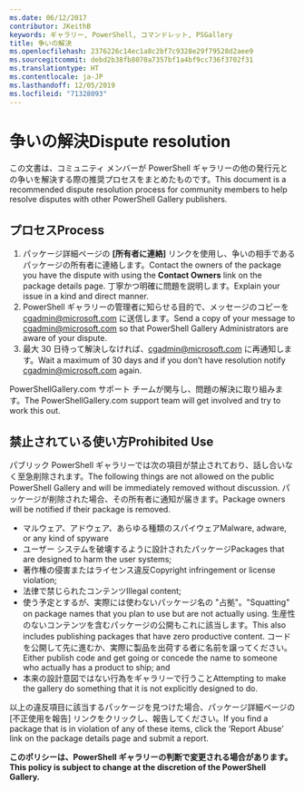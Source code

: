 ```yaml
---
ms.date: 06/12/2017
contributor: JKeithB
keywords: ギャラリー, PowerShell, コマンドレット, PSGallery
title: 争いの解決
ms.openlocfilehash: 2376226c14ec1a8c2bf7c9328e29f79528d2aee9
ms.sourcegitcommit: debd2b38fb8070a7357bf1a4bf9cc736f3702f31
ms.translationtype: HT
ms.contentlocale: ja-JP
ms.lasthandoff: 12/05/2019
ms.locfileid: "71328093"
---
```

# <a name="dispute-resolution"></a><span data-ttu-id="64459-103">争いの解決</span><span class="sxs-lookup"><span data-stu-id="64459-103">Dispute resolution</span></span>

<span data-ttu-id="64459-104">この文書は、コミュニティ メンバーが PowerShell ギャラリーの他の発行元との争いを解決する際の推奨プロセスをまとめたものです。</span><span class="sxs-lookup"><span data-stu-id="64459-104">This document is a recommended dispute resolution process for community members to help resolve disputes with other PowerShell Gallery publishers.</span></span>

## <a name="process"></a><span data-ttu-id="64459-105">プロセス</span><span class="sxs-lookup"><span data-stu-id="64459-105">Process</span></span>

1. <span data-ttu-id="64459-106">パッケージ詳細ページの **[所有者に連絡]** リンクを使用し、争いの相手であるパッケージの所有者に連絡します。</span><span class="sxs-lookup"><span data-stu-id="64459-106">Contact the owners of the package you have the dispute with using the **Contact Owners** link on the package details page.</span></span>
   <span data-ttu-id="64459-107">丁寧かつ明確に問題を説明します。</span><span class="sxs-lookup"><span data-stu-id="64459-107">Explain your issue in a kind and direct manner.</span></span>
2. <span data-ttu-id="64459-108">PowerShell ギャラリーの管理者に知らせる目的で、メッセージのコピーを [cgadmin@microsoft.com](mailto:cgadmin@microsoft.com) に送信します。</span><span class="sxs-lookup"><span data-stu-id="64459-108">Send a copy of your message to [cgadmin@microsoft.com](mailto:cgadmin@microsoft.com) so that PowerShell Gallery Administrators are aware of your dispute.</span></span>
3. <span data-ttu-id="64459-109">最大 30 日待って解決しなければ、[cgadmin@microsoft.com](mailto:cgadmin@microsoft.com) に再通知します。</span><span class="sxs-lookup"><span data-stu-id="64459-109">Wait a maximum of 30 days and if you don’t have resolution notify [cgadmin@microsoft.com](mailto:cgadmin@microsoft.com) again.</span></span>

<span data-ttu-id="64459-110">PowerShellGallery.com サポート チームが関与し、問題の解決に取り組みます。</span><span class="sxs-lookup"><span data-stu-id="64459-110">The PowerShellGallery.com support team will get involved and try to work this out.</span></span>

## <a name="prohibited-use"></a><span data-ttu-id="64459-111">禁止されている使い方</span><span class="sxs-lookup"><span data-stu-id="64459-111">Prohibited Use</span></span>

<span data-ttu-id="64459-112">パブリック PowerShell ギャラリーでは次の項目が禁止されており、話し合いなく至急削除されます。</span><span class="sxs-lookup"><span data-stu-id="64459-112">The following things are not allowed on the public PowerShell Gallery and will be immediately removed without discussion.</span></span>  <span data-ttu-id="64459-113">パッケージが削除された場合、その所有者に通知が届きます。</span><span class="sxs-lookup"><span data-stu-id="64459-113">Package owners will be notified if their package is removed.</span></span>

- <span data-ttu-id="64459-114">マルウェア、アドウェア、あらゆる種類のスパイウェア</span><span class="sxs-lookup"><span data-stu-id="64459-114">Malware, adware, or any kind of spyware</span></span>
- <span data-ttu-id="64459-115">ユーザー システムを破壊するように設計されたパッケージ</span><span class="sxs-lookup"><span data-stu-id="64459-115">Packages that are designed to harm the user systems;</span></span>
- <span data-ttu-id="64459-116">著作権の侵害またはライセンス違反</span><span class="sxs-lookup"><span data-stu-id="64459-116">Copyright infringement or license violation;</span></span>
- <span data-ttu-id="64459-117">法律で禁じられたコンテンツ</span><span class="sxs-lookup"><span data-stu-id="64459-117">Illegal content;</span></span>
- <span data-ttu-id="64459-118">使う予定とするが、実際には使わないパッケージ名の "占拠"。</span><span class="sxs-lookup"><span data-stu-id="64459-118">"Squatting" on package names that you plan to use but are not actually using.</span></span> <span data-ttu-id="64459-119">生産性のないコンテンツを含むパッケージの公開もこれに該当します。</span><span class="sxs-lookup"><span data-stu-id="64459-119">This also includes publishing packages that have zero productive content.</span></span>
  <span data-ttu-id="64459-120">コードを公開して先に進むか、実際に製品を出荷する者に名前を譲ってください。</span><span class="sxs-lookup"><span data-stu-id="64459-120">Either publish code and get going or concede the name to someone who actually has a product to ship; and</span></span>
- <span data-ttu-id="64459-121">本来の設計意図ではない行為をギャラリーで行うこと</span><span class="sxs-lookup"><span data-stu-id="64459-121">Attempting to make the gallery do something that it is not explicitly designed to do.</span></span>

<span data-ttu-id="64459-122">以上の違反項目に該当するパッケージを見つけた場合、パッケージ詳細ページの [不正使用を報告] リンクをクリックし、報告してください。</span><span class="sxs-lookup"><span data-stu-id="64459-122">If you find a package that is in violation of any of these items, click the ‘Report Abuse’ link on the package details page and submit a report.</span></span>

<span data-ttu-id="64459-123">**このポリシーは、PowerShell ギャラリーの判断で変更される場合があります。**</span><span class="sxs-lookup"><span data-stu-id="64459-123">**This policy is subject to change at the discretion of the PowerShell Gallery.**</span></span>
